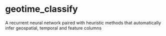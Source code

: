 # geotime_classify
A recurrent neural network paired with heuristic methods that automatically infer geospatial, temporal and feature columns
